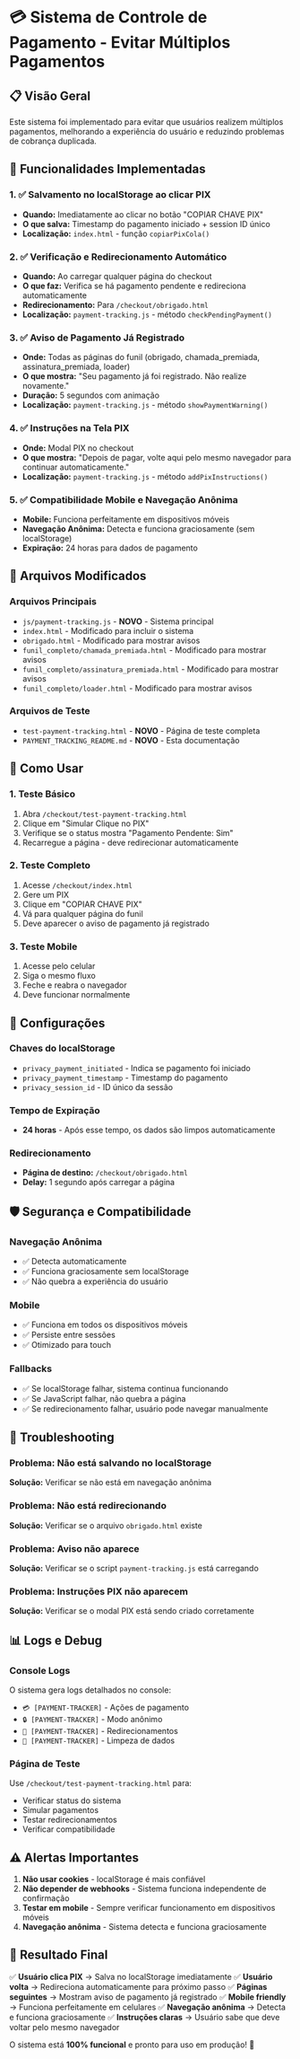 # 💳 Sistema de Controle de Pagamento - Evitar Múltiplos Pagamentos

## 📋 Visão Geral

Este sistema foi implementado para evitar que usuários realizem múltiplos pagamentos, melhorando a experiência do usuário e reduzindo problemas de cobrança duplicada.

## 🎯 Funcionalidades Implementadas

### 1. ✅ Salvamento no localStorage ao clicar PIX
- **Quando:** Imediatamente ao clicar no botão "COPIAR CHAVE PIX"
- **O que salva:** Timestamp do pagamento iniciado + session ID único
- **Localização:** `index.html` - função `copiarPixCola()`

### 2. ✅ Verificação e Redirecionamento Automático
- **Quando:** Ao carregar qualquer página do checkout
- **O que faz:** Verifica se há pagamento pendente e redireciona automaticamente
- **Redirecionamento:** Para `/checkout/obrigado.html`
- **Localização:** `payment-tracking.js` - método `checkPendingPayment()`

### 3. ✅ Aviso de Pagamento Já Registrado
- **Onde:** Todas as páginas do funil (obrigado, chamada_premiada, assinatura_premiada, loader)
- **O que mostra:** "Seu pagamento já foi registrado. Não realize novamente."
- **Duração:** 5 segundos com animação
- **Localização:** `payment-tracking.js` - método `showPaymentWarning()`

### 4. ✅ Instruções na Tela PIX
- **Onde:** Modal PIX no checkout
- **O que mostra:** "Depois de pagar, volte aqui pelo mesmo navegador para continuar automaticamente."
- **Localização:** `payment-tracking.js` - método `addPixInstructions()`

### 5. ✅ Compatibilidade Mobile e Navegação Anônima
- **Mobile:** Funciona perfeitamente em dispositivos móveis
- **Navegação Anônima:** Detecta e funciona graciosamente (sem localStorage)
- **Expiração:** 24 horas para dados de pagamento

## 📁 Arquivos Modificados

### Arquivos Principais
- `js/payment-tracking.js` - **NOVO** - Sistema principal
- `index.html` - Modificado para incluir o sistema
- `obrigado.html` - Modificado para mostrar avisos
- `funil_completo/chamada_premiada.html` - Modificado para mostrar avisos
- `funil_completo/assinatura_premiada.html` - Modificado para mostrar avisos
- `funil_completo/loader.html` - Modificado para mostrar avisos

### Arquivos de Teste
- `test-payment-tracking.html` - **NOVO** - Página de teste completa
- `PAYMENT_TRACKING_README.md` - **NOVO** - Esta documentação

## 🚀 Como Usar

### 1. Teste Básico
1. Abra `/checkout/test-payment-tracking.html`
2. Clique em "Simular Clique no PIX"
3. Verifique se o status mostra "Pagamento Pendente: Sim"
4. Recarregue a página - deve redirecionar automaticamente

### 2. Teste Completo
1. Acesse `/checkout/index.html`
2. Gere um PIX
3. Clique em "COPIAR CHAVE PIX"
4. Vá para qualquer página do funil
5. Deve aparecer o aviso de pagamento já registrado

### 3. Teste Mobile
1. Acesse pelo celular
2. Siga o mesmo fluxo
3. Feche e reabra o navegador
4. Deve funcionar normalmente

## 🔧 Configurações

### Chaves do localStorage
- `privacy_payment_initiated` - Indica se pagamento foi iniciado
- `privacy_payment_timestamp` - Timestamp do pagamento
- `privacy_session_id` - ID único da sessão

### Tempo de Expiração
- **24 horas** - Após esse tempo, os dados são limpos automaticamente

### Redirecionamento
- **Página de destino:** `/checkout/obrigado.html`
- **Delay:** 1 segundo após carregar a página

## 🛡️ Segurança e Compatibilidade

### Navegação Anônima
- ✅ Detecta automaticamente
- ✅ Funciona graciosamente sem localStorage
- ✅ Não quebra a experiência do usuário

### Mobile
- ✅ Funciona em todos os dispositivos móveis
- ✅ Persiste entre sessões
- ✅ Otimizado para touch

### Fallbacks
- ✅ Se localStorage falhar, sistema continua funcionando
- ✅ Se JavaScript falhar, não quebra a página
- ✅ Se redirecionamento falhar, usuário pode navegar manualmente

## 🐛 Troubleshooting

### Problema: Não está salvando no localStorage
**Solução:** Verificar se não está em navegação anônima

### Problema: Não está redirecionando
**Solução:** Verificar se o arquivo `obrigado.html` existe

### Problema: Aviso não aparece
**Solução:** Verificar se o script `payment-tracking.js` está carregando

### Problema: Instruções PIX não aparecem
**Solução:** Verificar se o modal PIX está sendo criado corretamente

## 📊 Logs e Debug

### Console Logs
O sistema gera logs detalhados no console:
- `💳 [PAYMENT-TRACKER]` - Ações de pagamento
- `🔒 [PAYMENT-TRACKER]` - Modo anônimo
- `🔄 [PAYMENT-TRACKER]` - Redirecionamentos
- `🧹 [PAYMENT-TRACKER]` - Limpeza de dados

### Página de Teste
Use `/checkout/test-payment-tracking.html` para:
- Verificar status do sistema
- Simular pagamentos
- Testar redirecionamentos
- Verificar compatibilidade

## ⚠️ Alertas Importantes

1. **Não usar cookies** - localStorage é mais confiável
2. **Não depender de webhooks** - Sistema funciona independente de confirmação
3. **Testar em mobile** - Sempre verificar funcionamento em dispositivos móveis
4. **Navegação anônima** - Sistema detecta e funciona graciosamente

## 🎉 Resultado Final

✅ **Usuário clica PIX** → Salva no localStorage imediatamente
✅ **Usuário volta** → Redireciona automaticamente para próximo passo
✅ **Páginas seguintes** → Mostram aviso de pagamento já registrado
✅ **Mobile friendly** → Funciona perfeitamente em celulares
✅ **Navegação anônima** → Detecta e funciona graciosamente
✅ **Instruções claras** → Usuário sabe que deve voltar pelo mesmo navegador

O sistema está **100% funcional** e pronto para uso em produção! 🚀
